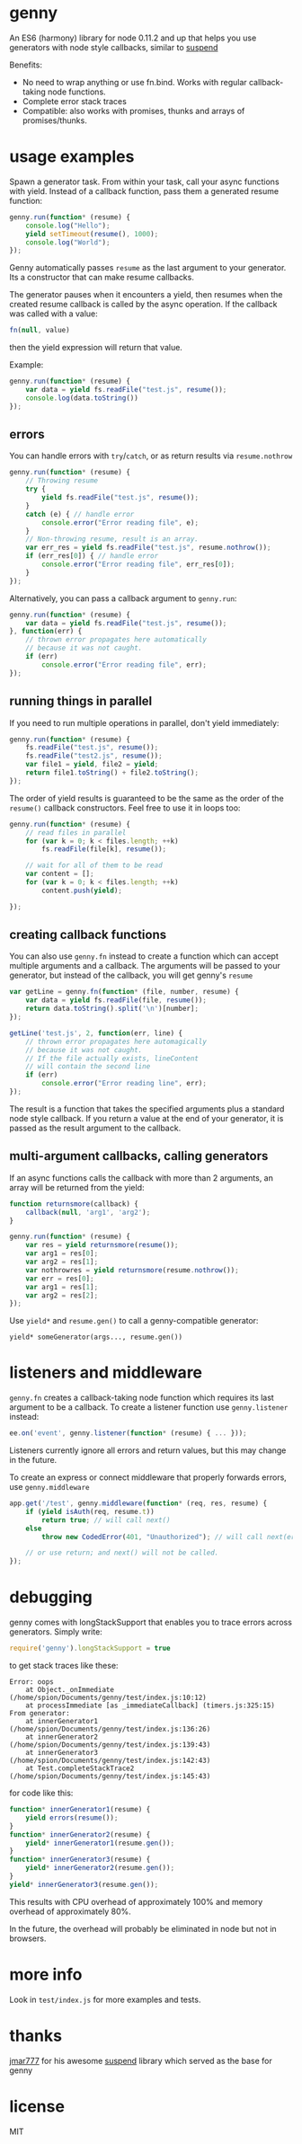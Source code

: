 # genny

An ES6 (harmony) library for node 0.11.2 and up that helps you use generators
with node style callbacks, similar to
[suspend](https://github.com/jmar777/suspend)

Benefits:

- No need to wrap anything or use fn.bind. Works with regular callback-taking
  node functions.
- Complete error stack traces
- Compatible: also works with promises, thunks and arrays of promises/thunks.


# usage examples

Spawn a generator task. From within your task, call your async functions with
yield. Instead of a callback function, pass them a generated resume function:

```js
genny.run(function* (resume) {
    console.log("Hello");
    yield setTimeout(resume(), 1000);
    console.log("World");
});
```

Genny automatically passes `resume` as the last argument to your generator.
Its a constructor that can make resume callbacks.

The generator pauses when it encounters a yield, then resumes when the created
resume callback is called by the async operation. If the callback was called
with a value:

```js
fn(null, value)
```

then the yield expression will return that value.

Example:

```js
genny.run(function* (resume) {
    var data = yield fs.readFile("test.js", resume());
    console.log(data.toString())
});
```

## errors

You can handle errors with `try`/`catch`, or as return results via
`resume.nothrow`

```js
genny.run(function* (resume) {
    // Throwing resume
    try {
        yield fs.readFile("test.js", resume());
    }
    catch (e) { // handle error
        console.error("Error reading file", e);
    }
    // Non-throwing resume, result is an array.
    var err_res = yield fs.readFile("test.js", resume.nothrow());
    if (err_res[0]) { // handle error
        console.error("Error reading file", err_res[0]);
    }
});
```

Alternatively, you can pass a callback argument to `genny.run`:

```js
genny.run(function* (resume) {
    var data = yield fs.readFile("test.js", resume());
}, function(err) {
    // thrown error propagates here automatically
    // because it was not caught.
    if (err)
        console.error("Error reading file", err);
});
```

## running things in parallel

If you need to run multiple operations in parallel, don't yield immediately:

```js
genny.run(function* (resume) {
    fs.readFile("test.js", resume());
    fs.readFile("test2.js", resume());
    var file1 = yield, file2 = yield;
    return file1.toString() + file2.toString();
});
```

The order of yield results is guaranteed to be the same as the order of the
`resume()` callback constructors. Feel free to use it in loops too:

```js
genny.run(function* (resume) {
    // read files in parallel
    for (var k = 0; k < files.length; ++k)
        fs.readFile(file[k], resume());

    // wait for all of them to be read
    var content = [];
    for (var k = 0; k < files.length; ++k)
        content.push(yield);

});
```

## creating callback functions

You can also use `genny.fn` instead to create a function which
can accept multiple arguments and a callback. The arguments will be
passed to your generator, but instead of the callback, you will get
genny's `resume`

```js
var getLine = genny.fn(function* (file, number, resume) {
    var data = yield fs.readFile(file, resume());
    return data.toString().split('\n')[number];
});

getLine('test.js', 2, function(err, line) {
    // thrown error propagates here automagically
    // because it was not caught.
    // If the file actually exists, lineContent
    // will contain the second line
    if (err)
        console.error("Error reading line", err);
});
```

The result is a function that takes the specified arguments plus
a standard node style callback. If you return a value at the end of your
generator, it is passed as the result argument to the callback.

## multi-argument callbacks, calling generators

If an async functions calls the callback with more than 2 arguments, an
array will be returned from the yield:

```js
function returnsmore(callback) {
    callback(null, 'arg1', 'arg2');
}

genny.run(function* (resume) {
    var res = yield returnsmore(resume());
    var arg1 = res[0];
    var arg2 = res[1];
    var nothrowres = yield returnsmore(resume.nothrow());
    var err = res[0];
    var arg1 = res[1];
    var arg2 = res[2];
});
```

Use `yield*` and `resume.gen()` to call a genny-compatible generator:

```
yield* someGenerator(args..., resume.gen())
```

# listeners and middleware

`genny.fn` creates a callback-taking node function which requires its last
argument to be a callback. To create a listener function use `genny.listener`
instead:

```js
ee.on('event', genny.listener(function* (resume) { ... }));
```

Listeners currently ignore all errors and return values, but this may change
in the future.

To create an express or connect middleware that properly forwards errors,
use `genny.middleware`

```js
app.get('/test', genny.middleware(function* (req, res, resume) {
    if (yield isAuth(req, resume.t))
        return true; // will call next()
    else
        throw new CodedError(401, "Unauthorized"); // will call next(err)

    // or use return; and next() will not be called.
});
```

# debugging

genny comes with longStackSupport that enables you to trace
errors across generators. Simply write:

```js
require('genny').longStackSupport = true
```

to get stack traces like these:

```
Error: oops
    at Object._onImmediate (/home/spion/Documents/genny/test/index.js:10:12)
    at processImmediate [as _immediateCallback] (timers.js:325:15)
From generator:
    at innerGenerator1 (/home/spion/Documents/genny/test/index.js:136:26)
    at innerGenerator2 (/home/spion/Documents/genny/test/index.js:139:43)
    at innerGenerator3 (/home/spion/Documents/genny/test/index.js:142:43)
    at Test.completeStackTrace2 (/home/spion/Documents/genny/test/index.js:145:43)
```

for code like this:

```js
function* innerGenerator1(resume) {
    yield errors(resume());
}
function* innerGenerator2(resume) {
    yield* innerGenerator1(resume.gen());
}
function* innerGenerator3(resume) {
    yield* innerGenerator2(resume.gen());
}
yield* innerGenerator3(resume.gen());
```

This results with CPU overhead of approximately 100% and memory overhead of
approximately 80%.

In the future, the overhead will probably be eliminated in node but not in
browsers.

# more info

Look in `test/index.js` for more examples and tests.

# thanks

[jmar777](https://github.com/jmar777) for his awesome
[suspend](https://github.com/jmar777/suspend) library which served
as the base for genny

# license

MIT

